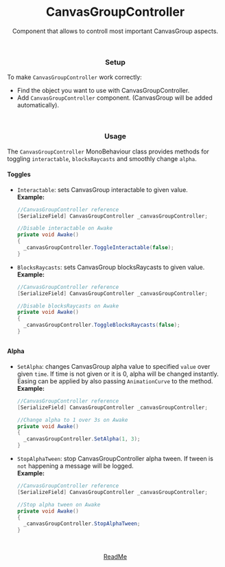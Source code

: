 <h1 align="center">CanvasGroupController</h1>
<p align="center">
  Component that allows to controll most important CanvasGroup aspects.
</p>

<br>
<h3 align="center">Setup</h3>
<p align="center">
  
  To make `CanvasGroupController` work correctly:
  - Find the object you want to use with CanvasGroupController.
  - Add `CanvasGroupController` component. (CanvasGroup will be added automatically).
</p>

<br>
<h3 align="center">Usage</h3>
<p align="center">
  
  The `CanvasGroupController` MonoBehaviour class provides methods for toggling `interactable`, `blocksRaycasts` and smoothly change `alpha`.
  
  #### Toggles
  - `Interactable`: sets CanvasGroup interactable to given value.<br>
  **Example:**
    ```csharp
    //CanvasGroupController reference
    [SerializeField] CanvasGroupController _canvasGroupController;
    
    //Disable interactable on Awake
    private void Awake()
    {
      _canvasGroupController.ToggleInteractable(false);
    }
    ```
  - `BlocksRaycasts`: sets CanvasGroup blocksRaycasts to given value.<br>
  **Example:**
    ```csharp
    //CanvasGroupController reference
    [SerializeField] CanvasGroupController _canvasGroupController;
    
    //Disable blocksRaycasts on Awake
    private void Awake()
    {
      _canvasGroupController.ToggleBlocksRaycasts(false);
    }
    ```

##
  #### Alpha
  - `SetAlpha`: changes CanvasGroup alpha value to specified `value` over given `time`. If time is not given or it is 0, alpha will be changed instantly.
Easing can be applied by also passing `AnimationCurve` to the method.<br>
  **Example:**
    ```csharp
    //CanvasGroupController reference
    [SerializeField] CanvasGroupController _canvasGroupController;
    
    //Change alpha to 1 over 3s on Awake
    private void Awake()
    {
      _canvasGroupController.SetAlpha(1, 3);
    }
    ```

  - `StopAlphaTween`: stop CanvasGroupController alpha tween. If tween is `not` happening a message will be logged.<br>
  **Example:**
    ```csharp
    //CanvasGroupController reference
    [SerializeField] CanvasGroupController _canvasGroupController;
    
    //Stop alpha tween on Awake
    private void Awake()
    {
      _canvasGroupController.StopAlphaTween;
    }
    ```
</p>

<br>
<p align="center">
  <a href="README.md">ReadMe</a>
</p>
